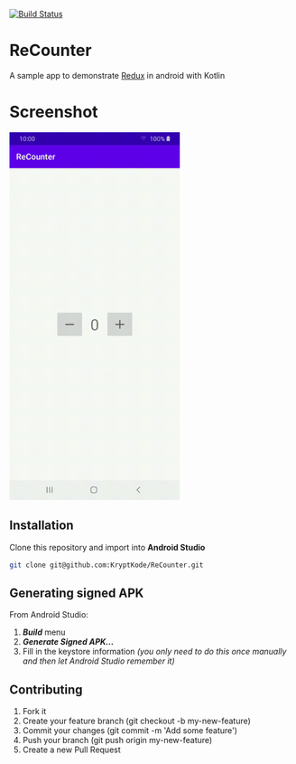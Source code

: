 [![Build Status](https://app.bitrise.io/app/798e4ce79595a328/status.svg?token=3A7kCgiXX_sJb3qLD2WeEg&branch=master)](https://app.bitrise.io/app/798e4ce79595a328)
# ReCounter
A sample app to demonstrate [Redux](https://redux.js.org/) in android with Kotlin


# Screenshot
<img src="/screenshot.gif" width="302" alt="App Screenshot">


## Installation
Clone this repository and import into **Android Studio**
```bash
git clone git@github.com:KryptKode/ReCounter.git
```



## Generating signed APK
From Android Studio:
1. ***Build*** menu
2. ***Generate Signed APK...***
3. Fill in the keystore information *(you only need to do this once manually and then let Android Studio remember it)*


## Contributing

1. Fork it
2. Create your feature branch (git checkout -b my-new-feature)
3. Commit your changes (git commit -m 'Add some feature')
4. Push your branch (git push origin my-new-feature)
5. Create a new Pull Request
